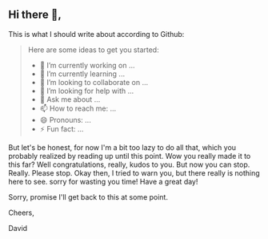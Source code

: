 ## Hi there 👋,

This is what I should write about according to Github:

> Here are some ideas to get you started:
> 
> - 🔭 I’m currently working on ...
> - 🌱 I’m currently learning ...
> - 👯 I’m looking to collaborate on ...
> - 🤔 I’m looking for help with ...
> - 💬 Ask me about ...
> - 📫 How to reach me: ...
> - 😄 Pronouns: ...
> - ⚡ Fun fact: ...

But let's be honest, for now I'm a bit too lazy to do all that, which you probably realized by reading up until this point. Wow you really made it to this far? Well congratulations, really, kudos to you. But now you can stop. Really. Please stop. Okay then, I tried to warn you, but there really is nothing here to see. sorry for wasting you time! Have a great day! 

Sorry, promise I'll get back to this at some point.

Cheers,

David
